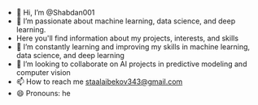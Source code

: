 - 👋 Hi, I’m @Shabdan001
- 👀 I’m passionate about machine learning, data science, and deep learning.
- Here you'll find information about my projects, interests, and skills
- 🌱 I’m constantly learning and improving my skills in machine learning, data science, and deep learning
- 💞️ I’m looking to collaborate on AI projects in predictive modeling and computer vision
- 📫 How to reach me staalaibekov343@gmail.com
- 😄 Pronouns: he
